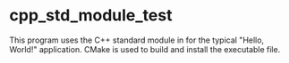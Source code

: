 # cpp_std_module_test
This program uses the C++ standard module in for the typical "Hello, World!" application. CMake is used to build and install the executable file.
